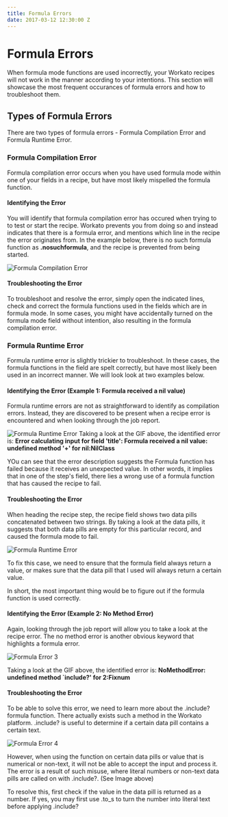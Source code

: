 ```yaml
---
title: Formula Errors 
date: 2017-03-12 12:30:00 Z
---
```


# Formula Errors
When formula mode functions are used incorrectly, your Workato recipes will not work in the manner according to your intentions. 
This section will showcase the most frequent occurances of formula errors and how to troubleshoot them.

## Types of Formula Errors
There are two types of formula errors - Formula Compilation Error and Formula Runtime Error. 

### Formula Compilation Error
Formula compilation error occurs when you have used formula mode within one of your fields in a recipe, but have most likely mispelled the formula function.

#### Identifying the Error  
 You will identify that formula compilation error has occured when trying to to test or start the recipe. Workato prevents you from doing so and instead indicates that there is a formula error, and mentions which line in the recipe the error originates from. 
In the example below, there is no such formula function as <b>.nosuchformula</b>, and the recipe is prevented from being started. 

![Formula Compilation Error](/_uploads/formula-errors/compilation_formula_error.png)

#### Troubleshooting the Error
To troubleshoot and resolve the error, simply open the indicated lines, check and correct the formula functions used in the fields which are in formula mode. 
In some cases, you might have accidentally turned on the formula mode field without intention, also resulting in the formula compilation error.

### Formula Runtime Error
Formula runtime error is slightly trickier to troubleshoot. In these cases, the formula functions in the field are spelt correctly, but have most likely been used in an incorrect manner. We will look look at two examples below. 

#### Identifying the Error (Example 1: Formula received a nil value)
Formula runtime errors are not as straightforward to identify as compilation errors. Instead, they are discovered to be present when a recipe error is encountered and when looking through the job report. 

![Formula Runtime Error](/_uploads/formula-errors/formula_error_gif_1.gif)
Taking a look at the GIF above, the identified error is:
<b> Error calculating input for field 'title': Formula received a nil value: undefined method '+' for nil:NilClass</b>

YOu can see that the error description suggests the Formula function has failed because it receives an unexpected value. In other words, it implies that in one of the step's field, there lies a wrong use of a formula function that has caused the recipe to fail.

#### Troubleshooting the Error

When heading the recipe step, the recipe field shows two data pills concatenated between two strings. By taking a look at the data pills, it suggests that both data pills are empty for this particular record, and caused the formula mode to fail.

![Formula Runtime Error](/_uploads/formula-errors/formula_error_gif_2.gif)

To fix this case, we need to ensure that the formula field always return a value, or makes sure that the data pill that I used will always return a certain value. 

In short, the most important thing would be to figure out if the formula function is used correctly.

#### Identifying the Error (Example 2: No Method Error)
Again, looking through the job report will allow you to take a look at the recipe error. The no method error is another obvious keyword that highlights a formula error. 

![Formula Error 3](/_uploads/formula-errors/formula_error_3.png)

Taking a look at the GIF above, the identified error is:
<b> NoMethodError: undefined method `include?' for 2:Fixnum</b>

#### Troubleshooting the Error

To be able to solve this error, we need to learn more about the .include? formula function. There actually exists such a method in the Workato platform. .include? is useful to determine if a certain data pill contains a certain text. 

![Formula Error 4](/_uploads/formula-errors/formula_error_4.png)

However, when using the function on certain data pills or value that is numerical or non-text, it will not be able to accept the input and process it. The error is a result of such misuse, where literal numbers or non-text data pills are called on with .include?. (See Image above)

To resolve this, first check if the value in the data pill is returned as a number. If yes, you may first use .to_s to turn the number into literal text before applying .include?













